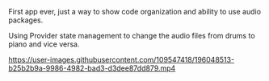 First app ever, just a way to show code organization and ability to use audio packages.

Using Provider state management to change the audio files from drums to piano and vice versa.

https://user-images.githubusercontent.com/109547418/196048513-b25b2b9a-9986-4982-bad3-d3dee87dd879.mp4
